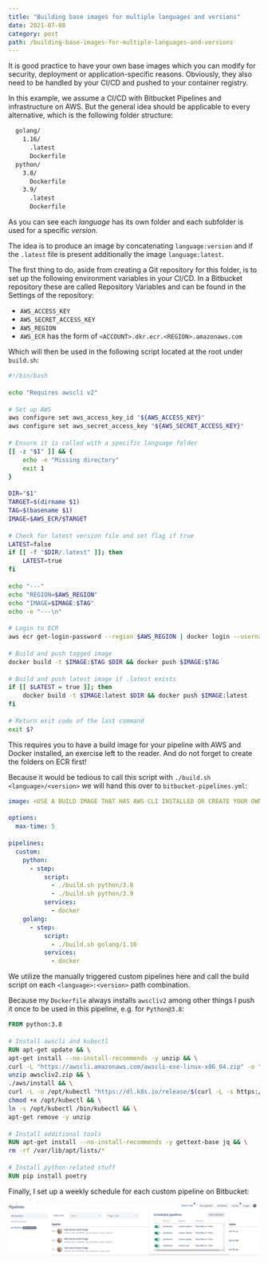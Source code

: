 ```yaml
---
title: "Building base images for multiple languages and versions"
date: 2021-07-08
category: post
path: /building-base-images-for-multiple-languages-and-versions
---
```


It is good practice to have your own base images which you can modify for security, deployment or application-specific reasons. Obviously, they also need to be handled by your CI/CD and pushed to your container registry.

In this example, we assume a CI/CD with Bitbucket Pipelines and infrastructure on AWS. But the general idea should be applicable to every alternative, which is the following folder structure:

```sh
  golang/
    1.16/
      .latest
      Dockerfile
  python/
    3.8/
      Dockerfile
    3.9/
      .latest
      Dockerfile
```

As you can see each *language* has its own folder and each subfolder is used for a specific *version*.

The idea is to produce an image by concatenating `language:version` and if the `.latest` file is present additionally the image `language:latest`.

The first thing to do, aside from creating a Git repository for this folder, is to set up the following environment variables in your CI/CD. In a Bitbucket repository these are called Repository Variables and can be found in the Settings of the repository:

* `AWS_ACCESS_KEY`
* `AWS_SECRET_ACCESS_KEY`
* `AWS_REGION`
* `AWS_ECR` has the form of `<ACCOUNT>.dkr.ecr.<REGION>.amazonaws.com`

Which will then be used in the following script located at the root under `build.sh`:

```bash
#!/bin/bash

echo "Requires awscli v2"

# Set up AWS
aws configure set aws_access_key_id "${AWS_ACCESS_KEY}"
aws configure set aws_secret_access_key "${AWS_SECRET_ACCESS_KEY}"

# Ensure it is called with a specific language folder
[[ -z "$1" ]] && {
    echo -e "Missing directory"
    exit 1
}

DIR="$1"
TARGET=$(dirname $1)
TAG=$(basename $1)
IMAGE=$AWS_ECR/$TARGET

# Check for latest version file and set flag if true
LATEST=false
if [[ -f "$DIR/.latest" ]]; then
    LATEST=true
fi

echo "---"
echo "REGION=$AWS_REGION"
echo "IMAGE=$IMAGE:$TAG"
echo -e "---\n"

# Login to ECR
aws ecr get-login-password --region $AWS_REGION | docker login --username AWS --password-stdin $AWS_ECR

# Build and push tagged image
docker build -t $IMAGE:$TAG $DIR && docker push $IMAGE:$TAG

# Build and push latest image if .latest exists
if [[ $LATEST = true ]]; then
    docker build -t $IMAGE:latest $DIR && docker push $IMAGE:latest
fi

# Return exit code of the last command
exit $?
```

This requires you to have a build image for your pipeline with AWS and Docker installed, an exercise left to the reader. And do not forget to create the folders on ECR first!

Because it would be tedious to call this script with `./build.sh <language>/<version>` we will hand this over to `bitbucket-pipelines.yml`:

```yml
image: <USE A BUILD IMAGE THAT HAS AWS CLI INSTALLED OR CREATE YOUR OWN>

options:
  max-time: 5

pipelines:
  custom:
    python:
      - step:
          script:
            - ./build.sh python/3.8
            - ./build.sh python/3.9
          services:
            - docker
    golang:
      - step:
          script:
            - ./build.sh golang/1.16
          services:
            - docker
```

We utilize the manually triggered custom pipelines here and call the build script on each `<language>:<version>` path combination.

Because my `Dockerfile` always installs `awscliv2` among other things I push it once to be used in this pipeline, e.g. for `Python@3.8`:

```dockerfile
FROM python:3.8

# Install awscli and kubectl
RUN apt-get update && \
apt-get install --no-install-recommends -y unzip && \
curl -L "https://awscli.amazonaws.com/awscli-exe-linux-x86_64.zip" -o "awscliv2.zip" && \
unzip awscliv2.zip && \
./aws/install && \
curl -L -o /opt/kubectl "https://dl.k8s.io/release/$(curl -L -s https://dl.k8s.io/release/stable.txt)/bin/linux/amd64/kubectl" && \
chmod +x /opt/kubectl && \
ln -s /opt/kubectl /bin/kubectl && \
apt-get remove -y unzip

# Install additional tools
RUN apt-get install --no-install-recommends -y gettext-base jq && \
rm -rf /var/lib/apt/lists/*

# Install python-related stuff
RUN pip install poetry
```

Finally, I set up a weekly schedule for each custom pipeline on Bitbucket:

![Bitbucket Schedules](images/bitbucket_schedules.png)
